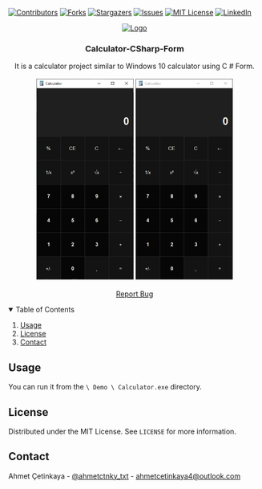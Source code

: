 [![Contributors][contributors-shield]][contributors-url]
[![Forks][forks-shield]][forks-url]
[![Stargazers][stars-shield]][stars-url]
[![Issues][issues-shield]][issues-url]
[![MIT License][license-shield]][license-url]
[![LinkedIn][linkedin-shield]][linkedin-url]

<p align="center">
  <a href="https://github.com/ahmet-cetinkaya/Calculator-CSharp-Form">
    <img src="Demo/Calculator.ico" alt="Logo" width="80" height="80">
  </a>

  <h3 align="center">Calculator-CSharp-Form</h3>

  <p align="center">
    It is a calculator project similar to Windows 10 calculator using C # Form.
   </a>
    <br />
    <br />
    <img src="Demo/demo1.png" alt="Calculator CSharp Form Screen Shot" height="400">
    <img src="Demo/demo2.gif" alt="Calculator CSharp Form Screen Shot" height="400">
    <br />
    <br />
    <a href="https://github.com/ahmet-cetinkaya/Calculator-CSharp-Form/issues">Report Bug</a>
  </p>
</p>

<!-- TABLE OF CONTENTS -->
<details open="open">
  <summary>Table of Contents</summary>
  <ol>
    <li><a href="#usage">Usage</a></li>
    <li><a href="#license">License</a></li>
    <li><a href="#contact">Contact</a></li>
  </ol>
</details>

## Usage

You can run it from the `\ Demo \ Calculator.exe` directory.

## License

Distributed under the MIT License. See `LICENSE` for more information.

## Contact

Ahmet Çetinkaya - [@ahmetctnky_txt](https://twitter.com/ahmetctnky_txt) - [ahmetcetinkaya4@outlook.com](mailto:ahmetcetinkaya4@outlook.com)

<!-- REFERENCES -->

[contributors-shield]: https://img.shields.io/github/contributors/ahmet-cetinkaya/Calculator-CSharp-Form.svg?style=for-the-badge
[contributors-url]: https://github.com/ahmet-cetinkaya/Calculator-CSharp-Form/graphs/contributors
[forks-shield]: https://img.shields.io/github/forks/ahmet-cetinkaya/Calculator-CSharp-Form.svg?style=for-the-badge
[forks-url]: https://github.com/ahmet-cetinkaya/Calculator-CSharp-Form/network/members
[stars-shield]: https://img.shields.io/github/stars/ahmet-cetinkaya/Calculator-CSharp-Form.svg?style=for-the-badge
[stars-url]: https://github.com/ahmet-cetinkaya/Calculator-CSharp-Form/stargazers
[issues-shield]: https://img.shields.io/github/issues/ahmet-cetinkaya/Calculator-CSharp-Form.svg?style=for-the-badge
[issues-url]: https://github.com/ahmet-cetinkaya/Calculator-CSharp-Form/issues
[license-shield]: https://img.shields.io/github/license/ahmet-cetinkaya/Calculator-CSharp-Form.svg?style=for-the-badge
[license-url]: https://github.com/ahmet-cetinkaya/Calculator-CSharp-Form/blob/master/LICENSE
[linkedin-shield]: https://img.shields.io/badge/-LinkedIn-black.svg?style=for-the-badge&logo=linkedin&colorB=555
[linkedin-url]: https://www.linkedin.com/in/ahmet-cetinkaya/
